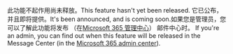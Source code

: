 <span data-ttu-id="8eef8-101">此功能不起作用尚未释放。</span><span class="sxs-lookup"><span data-stu-id="8eef8-101">This feature hasn't yet been released.</span></span> <span data-ttu-id="8eef8-102">它已公布，并且即将提供。</span><span class="sxs-lookup"><span data-stu-id="8eef8-102">It's been announced, and is coming soon.</span></span><span data-ttu-id="8eef8-103">如果您是管理员，您可以了解此功能将发布 （在[Microsoft 365 管理中心](https://portal.office.com/adminportal/home)） 邮件中心时。</span><span class="sxs-lookup"><span data-stu-id="8eef8-103"> If you're an admin, you can find out when this feature will be released in the Message Center (in the [Microsoft 365 admin center](https://portal.office.com/adminportal/home)).</span></span>